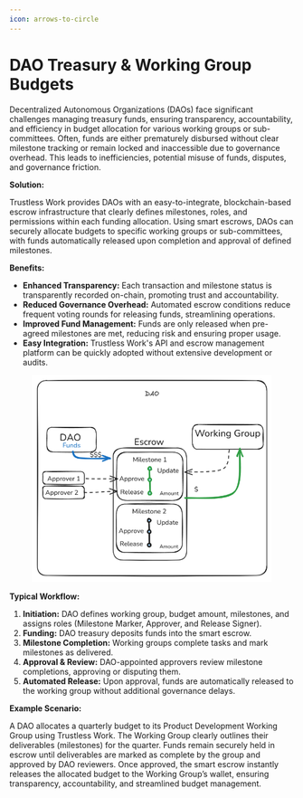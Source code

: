 ```yaml
---
icon: arrows-to-circle
---
```


# DAO Treasury & Working Group Budgets

Decentralized Autonomous Organizations (DAOs) face significant challenges managing treasury funds, ensuring transparency, accountability, and efficiency in budget allocation for various working groups or sub-committees. Often, funds are either prematurely disbursed without clear milestone tracking or remain locked and inaccessible due to governance overhead. This leads to inefficiencies, potential misuse of funds, disputes, and governance friction.

**Solution:**

Trustless Work provides DAOs with an easy-to-integrate, blockchain-based escrow infrastructure that clearly defines milestones, roles, and permissions within each funding allocation. Using smart escrows, DAOs can securely allocate budgets to specific working groups or sub-committees, with funds automatically released upon completion and approval of defined milestones.

**Benefits:**

* **Enhanced Transparency:** Each transaction and milestone status is transparently recorded on-chain, promoting trust and accountability.
* **Reduced Governance Overhead:** Automated escrow conditions reduce frequent voting rounds for releasing funds, streamlining operations.
* **Improved Fund Management:** Funds are only released when pre-agreed milestones are met, reducing risk and ensuring proper usage.
* **Easy Integration:** Trustless Work's API and escrow management platform can be quickly adopted without extensive development or audits.

<figure><img src="../.gitbook/assets/image (32).png" alt=""><figcaption></figcaption></figure>

**Typical Workflow:**

1. **Initiation:** DAO defines working group, budget amount, milestones, and assigns roles (Milestone Marker, Approver, and Release Signer).
2. **Funding:** DAO treasury deposits funds into the smart escrow.
3. **Milestone Completion:** Working groups complete tasks and mark milestones as delivered.
4. **Approval & Review:** DAO-appointed approvers review milestone completions, approving or disputing them.
5. **Automated Release:** Upon approval, funds are automatically released to the working group without additional governance delays.

**Example Scenario:**

A DAO allocates a quarterly budget to its Product Development Working Group using Trustless Work. The Working Group clearly outlines their deliverables (milestones) for the quarter. Funds remain securely held in escrow until deliverables are marked as complete by the group and approved by DAO reviewers. Once approved, the smart escrow instantly releases the allocated budget to the Working Group’s wallet, ensuring transparency, accountability, and streamlined budget management.
